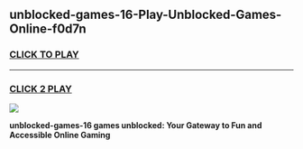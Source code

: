 
## unblocked-games-16-Play-Unblocked-Games-Online-f0d7n
<h3>
<a href="https://premium76.site?title=unblocked-games-16&ref=24A">CLICK TO PLAY</a></h3>
<hr>

<h3>
<a href="https://premium76.site?title=unblocked-games-16&ref=24A">CLICK 2 PLAY</a>
  
</h3>

<a href="https://premium76.site?title=unblocked-games-16&ref=24A"><img src="https://clearcache.store/games.png"></a>


**unblocked-games-16 games unblocked: Your Gateway to Fun and Accessible Online Gaming**
